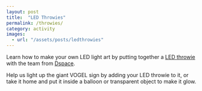```yaml
---
layout: post
title:  "LED Throwies"
permalink: /throwies/
category: activity
images: 
  - url: "/assets/posts/ledthrowies"
---
```


Learn how to make your own LED light art by putting together a [LED throwie](http://www.instructables.com/id/LED-Throwies/) with the team from [Dspace](/dspace). 

Help us light up the giant VOGEL sign by adding your LED throwie to it, or take it home and put it inside a balloon or transparent object to make it glow.

